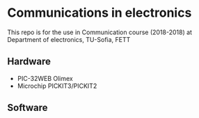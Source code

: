 # Communications in electronics
This repo is for the use in Communication course (2018-2018) at Department of electronics, TU-Sofia, FETT

## Hardware 
* PIC-32WEB Olimex 
* Microchip PICKIT3/PICKIT2

## Software